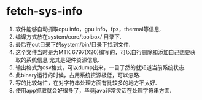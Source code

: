 # fetch-sys-info
1. 软件能够自动抓取cpu info，gpu info，fps，thermal等信息.
2. 编译方式放在system/core/toolbox/ 目录下.
3. 最后在out目录下的system/bin/目录下找到文件.
4. 这个文件当时是为MTK 6797(X20)编写的，可以自行删除和添加自己想要获取的系统信息
   尤其是硬件资源信息.
5. 输出格式为csv格式，可以dump出来，一目了然的就知道当前系统状态.
6. 此binary运行的时候，占用系统资源极低，可以忽略.
7. 写的比较匆忙，在对字符串处理方面有比较多的地方不太好.
8. 使用app抓取就会好很多了，毕竟java非常灵活在处理字符串方面.
